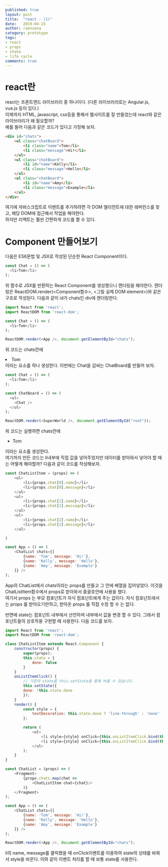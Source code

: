 ```yaml
---
published: true
layout: post
title:  "react - (1)"
date:   2019-04-15
author: raonzena 
category: prototype
tags:
- react
- props
- state
- life cycle
comments: true
---
```


# react란 #
react는 프론트엔드 라이브러리 중 하나이다. (다른 라이브러리로는 Angular.js, vue.js 등이 있다.)  
이제까지 HTML, javascript, css등을 통해서 웹사이트를 잘 만들었는데 react와 같은 라이브러리가 왜 필요할까?  
예를 들어 다음과 같은 코드가 있다고 가정해 보자.

~~~html
<div id="chats">
    <ul class="chatBoard">
        <li class="name">Tom</li>
        <li class="message">Hi!</li>
    </ul>
    <ul class="chatBoard">
        <li id="name">Kelly</li>
        <li class="message">Hello</li>
    </ul>
    <ul class="chatBoard">
        <li id="name">Amy</li>
        <li class="message">Example</li>
    </ul>
</div>
~~~

여기에 자바스크립트로 이벤트를 추가하려면 각 DOM 엘리먼트에 대한 레퍼런스를 찾고, 해당 DOM에 접근해서 작업을 해야한다.  
하지만 리액트는 훨씬 간편하게 코드를 짤 수 있다.

# Component 만들어보기 #
다음은 ES6문법 및 JSX로 작성된 단순한 React Component이다.
~~~javascript
const Chat = () => (
  <li>Tom</li>
);
~~~
위 함수로 JSX를 반환하는 React Component를 생성했으니 랜더링을 해야한다.
랜더링은 ReactDOM.render(<Component함수>, <그릴 실제 DOM element>)와 같은 구조로 작성된다.
다음과 같이 id가 chats인 div에 랜더링한다. 
~~~javascript
import React from 'react';
import ReactDOM from 'react-dom';

const Chat = () => (
  <li>Tom</li>
);

ReactDOM.render(<App />, document.getElementById="chats");
~~~
위 코드는 chats안에 <li>Tom</li>이라는 요소를 하나 생성한다.
이번에는 Chat을 감싸는 ChatBoard를 만들어 보자.
~~~javascript
const Chat = () => (
  <li>Tom</li>
);

const ChatBoard = () => (
  <ul>
    <Chat />
  </ul>
);

ReactDOM.render(<SuperWorld />, document.getElementById("root"));
~~~
위 코드는 실행하면 chats안에 <ul><li>Tom</li></ul>이라는 요소를 생성한다.  
여기까지 만든 코드는 li내부에 직접 값을 넣어주었지만 데이터를 받아와서 넣어야 할 때는 어떻게 해야할까?
다음과 같이 코드를 작성해보자.
~~~javascript
const ChatListItem = (props) => (
    <ul>
        <li>{props.chat[0].name}</li>
        <li>{props.chat[0].message}</li>
    </ul>
    <ul>
        <li>{props.chat[1].name}</li>
        <li>{props.chat[1].message}</li>
    </ul>
    <ul>
        <li>{props.chat[2].name}</li>
        <li>{props.chat[2].message}</li>
    </ul>

)

const App = () => (
    <ChatList chats={[
        {name: 'Tom', message: 'Hi!'},
        {name: 'Kelly', message: 'Hello'},
        {name: 'Amy', message: 'Example'}
    ]} />
);
~~~
App의 ChatList에서 chats이라는 props를 만들고 그 안에 배열을 집어넣었다. 이것을 ChatListItem함수에서 props로 받아와서 중괄호안에 사용을 했다.  
여기서 props 는 부모 컴포넌트가 자식 컴포넌트에게 주는 값이다. 자식 컴포넌트에서는 props 를 받아오기만하고, 받아온 props 를 직접 수정 할 수 는 없다.

반면에 state는 컴포넌트 내부에서 선언하며 내부에서 값을 변경 할 수 있다. 그래서 컴포넌트들의 상호작용 구현할 때 사용한다.
다음 코드를 보자.
~~~javascript
import React from 'react';
import ReactDOM from 'react-dom';

class ChatListItem extends React.Component {
    constructor(props) {
        super(props);
        this.state = {
            done: false
        }
    }
    onListItemClick() {
        // 기존의 state를 this.setState을 통해 바꿀 수 있습니다.
        this.setState({
        done: !this.state.done
        });
    }
    render() {
        const style = {
            textDecoration: this.state.done ? 'line-through' : 'none'
        };

        return (
            <ul>
                <li style={style} onClick={this.onListItemClick.bind(this)}>{this.props.chat.name}</li>
                <li style={style} onClick={this.onListItemClick.bind(this)}>{this.props.chat.message}</li>
            </ul>
        );
    }
}

const ChatList = (props) => (
    <Fragment>
        {props.chats.map(chat =>
            <ChatListItem chat={chat}/>
        )}
    </Fragment>
);

const App = () => (
    <ChatList chats={[
        {name: 'Tom', message: 'Hi!'},
        {name: 'Kelly', message: 'Hello'},
        {name: 'Amy', message: 'Example'}
    ]} />
);

ReactDOM.render(<App />, document.getElementById="chats");
~~~
li의 name, message를 클릭했을 때 onClick이벤트를 이용하여 state의 상태를 바꿔서 style을 바꾼다.
이와 같이 이벤트 처리를 할 때 보통 state를 사용한다.